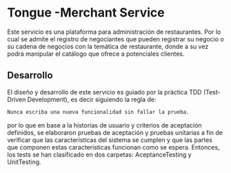 # Tongue -Merchant Service

Este servicio es una plataforma para administración de restaurantes. Por lo cual se admite el registro de negociantes que pueden registrar su negocio o su cadena de negocios con la temática de restaurante, donde a su vez podrá manipular el catálogo que ofrece a potenciales clientes. 

## Desarrollo

El diseño y desarrollo de este servicio es guiado por la práctica TDD (Test-Driven Development), es decir siguiendo la regla de:

```bash
Nunca escriba una nueva funcionalidad sin fallar la prueba.
```

por lo que en base a la historias de usuario y criterios de aceptación definidos, se elaboraron pruebas de aceptación y pruebas unitarias a fin de verificar que las características del sistema se cumplen y que las partes que componen estas características funcionan como se espera. Entonces, los tests se han clasificado en dos carpetas: AceptanceTesting y UnitTesting.
